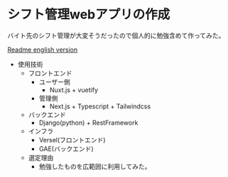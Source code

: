 # シフト管理webアプリの作成

バイト先のシフト管理が大変そうだったので個人的に勉強含めて作ってみた。

[Readme english version](http://qiita.com)
- 使用技術
    - フロントエンド
        - ユーザー側
            - Nuxt.js + vuetify
        - 管理側
            - Next.js + Typescript + Tailwindcss
    - バックエンド
        - Django(python) + RestFramework
    - インフラ
        - Versel(フロントエンド)
        - GAE(バックエンド)
    - 選定理由
        - 勉強したものを広範囲に利用してみた。
